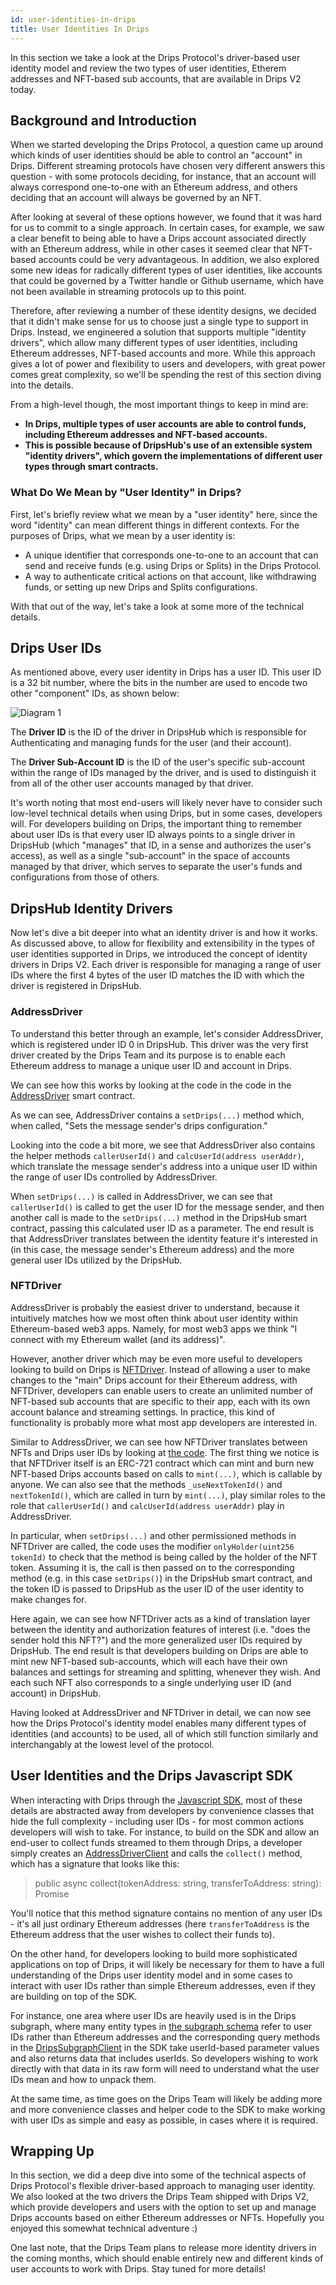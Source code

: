 ```yaml
---
id: user-identities-in-drips
title: User Identities In Drips
---
```


In this section we take a look at the Drips Protocol's driver-based user identity model and review the two types of user identities, Etherem addresses and NFT-based sub accounts, that are available in Drips V2 today.

## Background and Introduction

When we started developing the Drips Protocol, a question came up around which kinds of user identities should be able to control an "account"
in Drips. Different streaming protocols have chosen very different answers this question - with some protocols deciding, for instance, that an account will always correspond one-to-one with an Ethereum address, and others deciding that an account will always be governed by an NFT.

After looking at several of these options however, we found that it was hard for us to commit to a single approach. In certain cases, for example, we saw a clear benefit to being able to have a Drips account associated directly with an Ethereum address, while in other cases it seemed clear that NFT-based accounts could be very advantageous. In addition, we also explored some new ideas for radically different types of user identities, like accounts that could be governed by a Twitter handle or Github username, which have not been available in streaming protocols up to this point.

Therefore, after reviewing a number of these identity designs, we decided that it didn't make sense for us to choose just a single type to support in Drips. Instead, we engineered a solution that supports multiple "identity drivers", which allow many different types of user identities, including Ethereum addresses, NFT-based accounts and more. While this approach gives a lot of power and flexibility to users and developers, with great power comes great complexity, so we'll be spending the rest of this section diving into the details.

From a high-level though, the most important things to keep in mind are:

- **In Drips, multiple types of user accounts are able to control funds, including Ethereum addresses and NFT-based accounts.**
- **This is possible because of DripsHub's use of an extensible system "identity drivers", which govern the implementations of different user types through smart contracts.**

### What Do We Mean by "User Identity" in Drips?

First, let's briefly review what we mean by a "user identity" here, since the word "identity" can mean
different things in different contexts. For the purposes of Drips, what we mean by a user identity is:

- A unique identifier that corresponds one-to-one to an account that can send and receive funds (e.g. using Drips or Splits) in the Drips Protocol.
- A way to authenticate critical actions on that account, like withdrawing funds, or setting up new Drips and Splits configurations.

With that out of the way, let's take a look at some more of the technical details.

## Drips User IDs

As mentioned above, every user identity in Drips has a user ID. This user ID is a 32 bit number, where the bits in the number are used to encode two other "component" IDs, as shown below:

![Diagram 1][u1]

The **Driver ID** is the ID of the driver in DripsHub which is responsible for Authenticating and managing funds for the user (and their account).

The **Driver Sub-Account ID** is the ID of the user's specific sub-account within the range of IDs managed by the driver, and is used to distinguish it from all of the other user accounts managed by that driver.

It's worth noting that most end-users will likely never have to consider such low-level technical details when using Drips, but in some cases, developers will. For developers building on Drips, the important thing to remember about user IDs is that every user ID always points to a single driver in DripsHub (which "manages" that ID, in a sense and authorizes the user's access), as well as a single "sub-account" in the space of accounts managed by that driver, which serves to separate the user's funds and configurations from those of others.

## DripsHub Identity Drivers

Now let's dive a bit deeper into what an identity driver is and how it works. As discussed above, to allow for flexibility and extensibility in the types of user identities supported in Drips, we introduced the concept of identity drivers in Drips V2. Each driver is responsible for managing a range of user IDs where the first 4 bytes of the user ID matches the ID with which the driver is registered in DripsHub.

### AddressDriver

To understand this better through an example, let's consider AddressDriver, which is registered under ID 0 in DripsHub. This driver was the very first driver created by the Drips Team and its purpose is to enable each Ethereum address to manage a unique user ID and account in Drips.

We can see how this works by looking at the code in the code in the <a href="https://github.com/radicle-dev/drips-contracts/blob/master/src/AddressDriver.sol" target="_blank">AddressDriver</a> smart contract.

As we can see, AddressDriver contains a `setDrips(...)` method which, when called, "Sets the message sender's drips configuration." 

Looking into the code a bit more, we see that AddressDriver also contains the helper methods `callerUserId()` and `calcUserId(address userAddr)`, which translate the message sender's address into a unique user ID within the range of user IDs controlled by AddressDriver.

When `setDrips(...)` is called in AddressDriver, we can see that `callerUserId()` is called to get the user ID for the message sender, and then another call is made to the `setDrips(...)` method in the DripsHub smart contract, passing this calculated user ID as a parameter. The end result is that AddressDriver
translates between the identity feature it's interested in (in this case, the message sender's Ethereum address) and the more general user IDs utilized by
the DripsHub.

### NFTDriver

AddressDriver is probably the easiest driver to understand, because it intuitively matches how we most often think about user identity within Ethereum-based web3 apps. Namely, for most web3 apps we think "I connect with my Ethereum wallet (and its address)". 

However, another driver which may be even more useful to developers looking to build on Drips is <a href="https://github.com/radicle-dev/drips-contracts/blob/master/src/NFTDriver.sol" target="_blank">NFTDriver</a>. Instead of allowing a user to make changes to the "main" Drips account for
their Ethereum address, with NFTDriver, developers can enable users to create an unlimited number of NFT-based sub accounts that are specific to their app, each with its own account balance and streaming settings. In practice, this kind of functionality is probably more what most app developers are interested in.

Similar to AddressDriver, we can see how NFTDriver translates between NFTs and Drips user IDs by looking at <a href="https://github.com/radicle-dev/drips-contracts/blob/master/src/NFTDriver.sol" target="_blank">the code</a>. The first thing we notice is that
NFTDriver itself is an ERC-721 contract which can mint and burn new NFT-based Drips accounts based on calls to `mint(...)`, which is callable by anyone.
We can also see that the methods `_useNextTokenId()` and `nextTokenId()`, which are called in turn by `mint(...)`, play similar roles to the role that `callerUserId()` and `calcUserId(address userAddr)` play in AddressDriver.

In particular, when `setDrips(...)` and other permissioned methods in NFTDriver are called, the code uses the modifier `onlyHolder(uint256 tokenId)` to check that the
method is being called by the holder of the NFT token. Assuming it is, the call is then passed on to the corresponding method (e.g. in this case `setDrips()`) in the DripsHub smart contract, and the token ID is passed to DripsHub as the user ID of the user identity to make changes for.

Here again, we can see how NFTDriver acts as a kind of translation layer between the identity and authorization features of interest (i.e. "does the sender hold this NFT?") and the more generalized user IDs required by DripsHub. The end result is that developers building on Drips are able to mint new
NFT-based sub-accounts, which will each have their own balances and settings for streaming and splitting, whenever they wish. And each such NFT also corresponds to a single underlying user ID (and account) in DripsHub.

Having looked at AddressDriver and NFTDriver in detail, we can now see how the Drips Protocol's identity model enables many different types of identities (and accounts) to be used, all of which still function similarly and interchangably at the lowest level of the protocol.

## User Identities and the Drips Javascript SDK

When interacting with Drips through the <a href="/docs/js-sdk/drips-sdk" target="_blank">Javascript SDK</a>, most of these details are abstracted away from developers by convenience classes that hide the full complexity - including user IDs - for most common actions developers will wish to take. For instance, to build on the SDK and allow an end-user to collect funds streamed to them through Drips, a developer simply creates an [AddressDriverClient][ad] and calls the `collect()` method, which has a signature that looks like this:

> public async collect(tokenAddress: string, transferToAddress: string): Promise<ContractTransaction>

You'll notice that this method signature contains no mention of any user IDs - it's all just ordinary Ethereum addresses (here `transferToAddress` is the Ethereum address that the user wishes to collect their funds to).

On the other hand, for developers looking to build more sophisticated applications on top of Drips, it will likely be necessary for them to have a full understanding
of the Drips user identity model and in some cases to interact with user IDs rather than simple Ethereum addresses, even if they are building on top of the SDK. 

For instance,
one area where user IDs are heavily used is in the Drips subgraph, where many entity types in <a href="https://github.com/radicle-dev/drips-subgraph/blob/v2/schema.graphql" target="_blank">the subgraph schema</a> refer to user IDs rather than Ethereum addresses and the
corresponding query methods in the [DripsSubgraphClient][ds] in the SDK take userId-based parameter values and also returns data that includes userIds. So
developers wishing to work directly with that data in its raw form will need to understand what the user IDs mean and how to unpack them.

At the same time, as time goes on the Drips Team will likely be adding more and more convenience classes and helper code to the SDK to make working with
user IDs as simple and easy as possible, in cases where it is required.

## Wrapping Up

In this section, we did a deep dive into some of the technical aspects of Drips Protocol's flexible driver-based approach to managing user identity. We also looked at the two
drivers the Drips Team shipped with Drips V2, which provide developers and users with the option to set up and manage Drips accounts based on either Ethereum addresses or NFTs. Hopefully you enjoyed this somewhat technical adventure :)

One last note, that the Drips Team plans to release more identity drivers in the coming months, which should enable entirely new and different kinds of user accounts to work with Drips. Stay tuned for more details!


[ad]: https://github.com/radicle-dev/drips-js-sdk/blob/v2/src/AddressDriver/AddressDriverClient.ts
[ds]: https://github.com/radicle-dev/drips-js-sdk/blob/v2/src/DripsSubgraph/DripsSubgraphClient.ts
[u1]: /img/drips_user_identity-1.png
